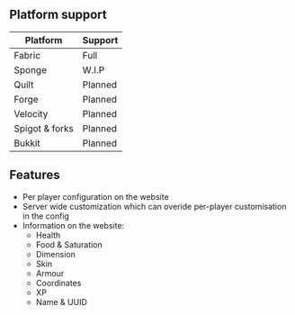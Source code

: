 ## Platform support

| Platform       | Support |
|----------------|---------|
| Fabric         | Full    |
| Sponge         | W.I.P   |
| Quilt          | Planned |
| Forge          | Planned |
| Velocity       | Planned |
| Spigot & forks | Planned |
| Bukkit         | Planned |


## Features
 - Per player configuration on the website
 - Server wide customization which can overide per-player customisation in the config
 - Information on the website:
 	- Health
	- Food & Saturation
	- Dimension
	- Skin
	- Armour
	- Coordinates
	- XP
	- Name & UUID
